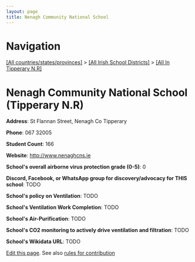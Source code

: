 ```yaml
---
layout: page
title: Nenagh Community National School
---
```

# Navigation

[[All countries/states/provinces]](../../..) > [[All Irish School Districts]](../..) > [[All In Tipperary N.R]](..)

# Nenagh Community National School (Tipperary N.R)

**Address**: St Flannan Street, Nenagh Co Tipperary

**Phone**: 067 32005

**Student Count**: 166

**Website**: <http://www.nenaghcns.ie>

**School's overall airborne virus protection grade (0-5)**: 0

**Discord, Facebook, or WhatsApp group for discovery/advocacy for THIS school**: TODO

**School's policy on Ventilation**: TODO

**School's Ventilation Work Completion**: TODO

**School's Air-Purification**: TODO

**School's CO2 monitoring to actively drive ventilation and filtration**: TODO

**School's Wikidata URL**: TODO


[Edit this page](https://github.com/ventilate-schools/Ireland/edit/main/./Tipperary_N.R/Nenagh_Community_National_School.md). See also [rules for contribution](../../../contribution-rules/)